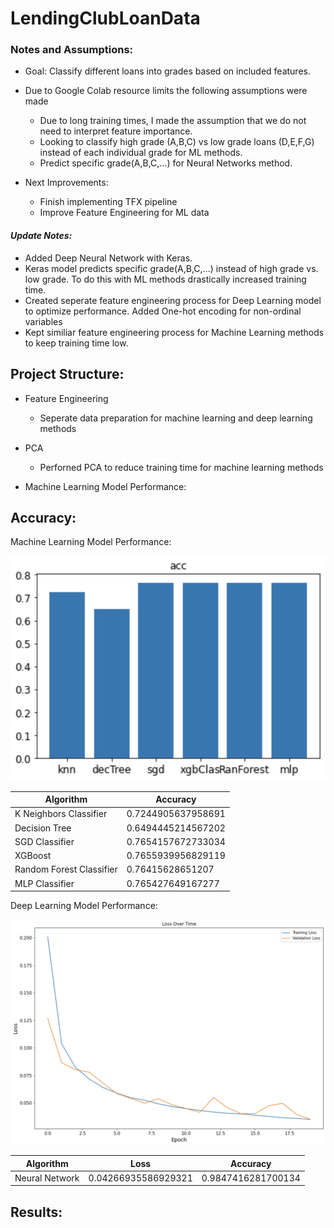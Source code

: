 # LendingClubLoanData

### Notes and Assumptions:

- Goal: Classify different loans into grades based on included features.

- Due to Google Colab resource limits the following assumptions were made
  - Due to long training times, I made the assumption that we do not need to interpret feature importance.
  - Looking to classify high grade (A,B,C) vs low grade loans (D,E,F,G) instead of each individual grade for ML methods.
  - Predict specific grade(A,B,C,...) for Neural Networks method.

- Next Improvements:
  - Finish implementing TFX pipeline
  - Improve Feature Engineering for ML data

#### *Update Notes:*

- Added Deep Neural Network with Keras.
- Keras model predicts specific grade(A,B,C,...) instead of high grade vs. low grade. To do this with ML methods drastically increased training time.
- Created seperate feature engineering process for Deep Learning model to optimize performance. Added One-hot encoding for non-ordinal variables
- Kept similiar feature engineering process for Machine Learning methods to keep training time low.


## Project Structure:

- Feature Engineering
  - Seperate data preparation for machine learning and deep learning methods

- PCA
  - Perforned PCA to reduce training time for machine learning methods

- Machine Learning Model Performance:

## Accuracy:

Machine Learning Model Performance:

![Machine Learning Models Accuracy](/assets/images/ml_accuracy.png)

| Algorithm | Accuracy |
| ----------- | ----------- |
| K Neighbors Classifier | 0.7244905637958691 |
| Decision Tree | 0.6494445214567202 |
| SGD Classifier | 0.7654157672733034 |
| XGBoost |  0.7655939956829119 |
| Random Forest Classifier | 0.76415628651207 |
| MLP Classifier | 0.765427649167277 |


Deep Learning Model Performance:

![Neural Network Loss](/assets/images/nn_loss.png)

| Algorithm | Loss | Accuracy |
| ----------- | ----------- | ----------- |
| Neural Network | 0.04266935586929321 | 0.9847416281700134 |

## Results:
